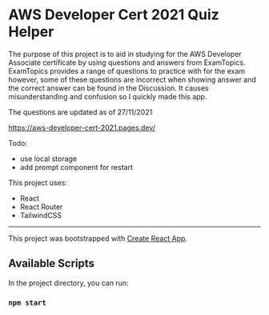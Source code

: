 # AWS Developer Cert 2021 Quiz Helper

The purpose of this project is to aid in studying for the AWS Developer Associate certificate by using questions and answers from ExamTopics. ExamTopics provides a range of questions to practice with for the exam however, some of these questions are incorrect when showing answer and the correct answer can be found in the Discussion. It causes misunderstanding and confusion so I quickly made this app. 

The questions are updated as of 27/11/2021

https://aws-developer-cert-2021.pages.dev/

Todo:
- use local storage
- add prompt component for restart


This project uses:
- React
- React Router
- TailwindCSS

------

This project was bootstrapped with [Create React App](https://github.com/facebook/create-react-app).

## Available Scripts

In the project directory, you can run:

### `npm start`
